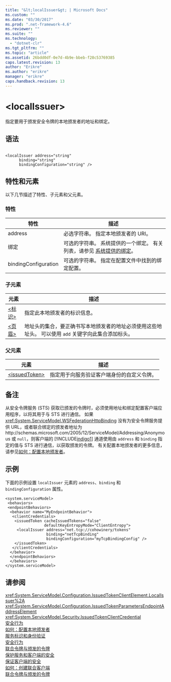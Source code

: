```yaml
---
title: "&lt;localIssuer&gt; | Microsoft Docs"
ms.custom: ""
ms.date: "03/30/2017"
ms.prod: ".net-framework-4.6"
ms.reviewer: ""
ms.suite: ""
ms.technology: 
  - "dotnet-clr"
ms.tgt_pltfrm: ""
ms.topic: "article"
ms.assetid: 26bdd0df-0e7d-4b9e-bbeb-f28c53769385
caps.latest.revision: 13
author: "Erikre"
ms.author: "erikre"
manager: "erikre"
caps.handback.revision: 13
---
```

# &lt;localIssuer&gt;
指定要用于颁发安全令牌的本地颁发者的地址和绑定。  
  
## 语法  
  
```  
  
<localIssuer address="string"  
      binding="string"  
      bindingConfiguration="string" />  
```  
  
## 特性和元素  
 以下几节描述了特性、子元素和父元素。  
  
### 特性  
  
|特性|描述|  
|--------|--------|  
|address|必选字符串。  指定本地颁发者的 URI。|  
|绑定|可选的字符串。  系统提供的一个绑定。  有关列表，请参见 [系统提供的绑定](../../../../../docs/framework/wcf/system-provided-bindings.md)。|  
|bindingConfiguration|可选的字符串。  指定在配置文件中找到的绑定配置。|  
  
### 子元素  
  
|元素|描述|  
|--------|--------|  
|[\<标识\>](../../../../../docs/framework/configure-apps/file-schema/wcf/identity.md)|指定此本地颁发者的标识信息。|  
|[\<页眉\>](../../../../../docs/framework/configure-apps/file-schema/wcf/headers-element.md)|地址头的集合，要正确书写本地颁发者的地址必须使用这些地址头。  可以使用 `add` 关键字向此集合添加标头。|  
  
### 父元素  
  
|元素|描述|  
|--------|--------|  
|[\<issuedToken\>](../../../../../docs/framework/configure-apps/file-schema/wcf/issuedtoken.md)|指定用于向服务验证客户端身份的自定义令牌。|  
  
## 备注  
 从安全令牌服务 \(STS\) 获取已颁发的令牌时，必须使用地址和绑定配置客户端应用程序，以将其用于与 STS 进行通信。  如果 <xref:System.ServiceModel.WSFederationHttpBinding> 没有为安全令牌服务提供 URL，或者联合绑定的颁发者地址为 http:\/\/schemas.microsoft.com\/2005\/12\/ServiceModel\/Addressing\/Anonymous 或 `null`，则客户端的 [!INCLUDE[indigo1](../../../../../includes/indigo1-md.md)] 通道使用由 `address` 和 `binding` 指定的值与 STS 进行通信，以获取颁发的令牌。  有关配置本地颁发者的更多信息，请参见[如何：配置本地颁发者](../../../../../docs/framework/wcf/feature-details/how-to-configure-a-local-issuer.md)。  
  
## 示例  
 下面的示例设置 `localIssuer` 元素的 `address`、`binding` 和 `bindingConfiguration` 属性。  
  
```  
<system.serviceModel>  
 <behaviors>  
 <endpointBehaviors>  
  <behavior name="MyEndpointBehavior">  
   <clientCredentials>  
    <issuedToken cacheIssuedTokens="false"   
                 defaultKeyEntropyMode="ClientEntropy">  
     <localIssuer address="net.tcp://cohowinery/tokens"   
                  binding="netTcpBinding"  
                  bindingConfiguration="myTcpBindingConfig" />  
    </issuedToken>  
   </clientCredentials>  
  </behavior>  
  </endpointBehaviors>  
  </behaviors>  
</system.serviceModel>  
```  
  
## 请参阅  
 <xref:System.ServiceModel.Configuration.IssuedTokenClientElement.LocalIssuer%2A>   
 <xref:System.ServiceModel.Configuration.IssuedTokenParametersEndpointAddressElement>   
 <xref:System.ServiceModel.Security.IssuedTokenClientCredential>   
 [安全行为](../../../../../docs/framework/wcf/feature-details/security-behaviors-in-wcf.md)   
 [如何：配置本地颁发者](../../../../../docs/framework/wcf/feature-details/how-to-configure-a-local-issuer.md)   
 [服务标识和身份验证](../../../../../docs/framework/wcf/feature-details/service-identity-and-authentication.md)   
 [安全行为](../../../../../docs/framework/wcf/feature-details/security-behaviors-in-wcf.md)   
 [联合令牌与颁发的令牌](../../../../../docs/framework/wcf/feature-details/federation-and-issued-tokens.md)   
 [保护服务和客户端的安全](../../../../../docs/framework/wcf/feature-details/securing-services-and-clients.md)   
 [保证客户端的安全](../../../../../docs/framework/wcf/securing-clients.md)   
 [如何：创建联合客户端](../../../../../docs/framework/wcf/feature-details/how-to-create-a-federated-client.md)   
 [联合令牌与颁发的令牌](../../../../../docs/framework/wcf/feature-details/federation-and-issued-tokens.md)
